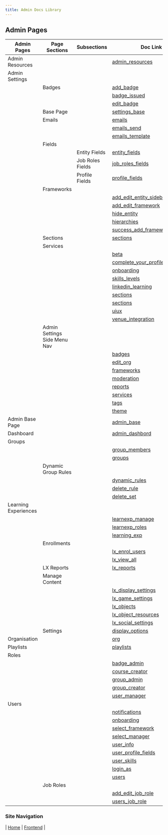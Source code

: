 ```yaml
---
title: Admin Docs Library
---
```


## Admin Pages


| Admin Pages | Page Sections | Subsections | Doc Link |
| -------------- | ----------- | ----------- | ----------- |
| Admin Resources | | | [admin_resources](../html/admin_resources_page.html) |
| Admin Settings | | | |
| | Badges | | [add_badge](../html/add_badge_page.html) |
| | | | [badge_issued](../html/badge_issued_page.html) |
| | | | [edit_badge](../html/edit_badge_page.html) |
| | Base Page | | [settings_base](../html/settings_base_page.html) |
| | Emails | | [emails](../html/emails_base_page.html) |
| | | | [emails_send](../html/emails_send_email_page.html) |
| | | | [emails_template](../html/emails_templates_page.html) |
| | Fields | | |
| | | Entity Fields | [entity_fields](../html/entity_fields_page.html) |
| | | Job Roles Fields | [job_roles_fields](../html/job_roles_fields_page.html) |
| | | Profile Fields | [profile_fields](../html/profile_fields.html) |
| | Frameworks| | |
| | | | [add_edit_entity_sidebar](../html/add_edit_entity_sidebar.html) |
| | | | [add_edit_framework](../html/add_edit_framework_sidebar.html) |
| | | | [hide_entity](../html/hide_entity_modal.resource.html) |
| | | | [hierarchies](../html/hierarchies_page.html) |
| | | | [success_add_framework_sidebar](../html/success_add_framework_sidebar.html) |
| | Sections | | [sections](../html/sections_page.html) |
| | Services | | |
| | | | [beta](../html/beta_features_page.html) |
| | | | [complete_your_profile](../html/complete_your_profile_page.html) |
| | | | [onboarding](../html/service_onboarding_page.html) |
| | | | [skills_levels](../html/service_skills_and_levels_page.html) |
| | | | [linkedin_learning](../html/services_linkedin_learning_page.html) |
| | | | [sections](../html/services_sections_page.html) |
| | | | [sections](../html/services_sections_page.html) |
| | | | [uiux](../html/ui_ux_page.html) |
| | | | [venue_integration](../html/venue_integration_page.html) |
| | Admin Settings Side Menu Nav | | |
| | | | [badges](../html/badges_page.html) |
| | | | [edit_org](../html/edit_organisation_page.html) |
| | | | [frameworks](../html/frameworks_page.html) |
| | | | [moderation](../html/moderation_page.html) |
| | | | [reports](../html/reports_page.html) |
| | | | [services](../html/services_page.html) |
| | | | [tags](../html/tags_page.html) |
| | | | [theme](../html/theme_page.html) |
| Admin Base Page | | | [admin_base](../html/admin_base_page.html) |
| Dashboard | | | [admin_dashbord](../html/dashboard_page.html) |
| Groups | | | |
|  | | | [group_members](../html/group_members_tab.html) |
|  | | | [groups](../html/groups_page.html) |
| | Dynamic Group Rules | | |
| | | | [dynamic_rules](../html/dynamic_rules_tab.html) |
| | | | [delete_rule](../html/delete_rule_modal.html) |
| | | | [delete_set](../html/delete_set_modal.html) |
| Learning Experiences | | | |
| | | | [learnexp_manage](../html/learnexp_manage_content_page.html) |
| | | | [learnexp_roles](../html/learnexp_roles_page.html) |
| | | | [learning_exp](../html/learning_experience_page.html) |
| | Enrollments | | |
| | | | [lx_enrol_users](../html/learning_experience_enroll_users_page.html) |
| | | | [lx_view_all](../html/learning_experience_view_all_page.html) |
| | LX Reports | | [lx_reports](../html/learnexp_reports_page.html) |
| | Manage Content | | |
| | | | [lx_display_settings](../html/lx_manage_content_displaysettings_page.html) |
| | | | [lx_game_settings](../html/lx_manage_content_gamesettings_page.html) |
| | | | [lx_objects](../html/lx_manage_content_objects_page.html) |
| | | | [lx_object_resources](../html/lx_manage_content_objects_resources_modal.html) |
| | | | [lx_social_settings](../html/lx_manage_content_socialsettings_page.html) |
| | Settings | | [display_options](../html/display_options_accordian_page.html) |
| Organisation | | | [org](../html/organisation_page.html) |
| Playlists | | | [playlists](../html/play-lists_page.html) |
| Roles | | | |
| | | | [badge_admin](../html/badge_admin_page.html) |
| | | | [course_creator](../html/course_creator_page.html) |
| | | | [group_admin](../html/group_admin_page.html) |
| | | | [group_creator](../html/group_creator_page.html) |
| | | | [user_manager](../html/user_manager_base_page.html) |
| Users | | | |
| | | | [notifications](../html/notifications_page.html) |
| | | | [onboarding](../html/onboarding_page.html) |
| | | | [select_framework](../html/select_framework_sidebar.html) |
| | | | [select_manager](../html/select_manager_sidebar.html) |
| | | | [user_info](../html/user_information_page.html) |
| | | | [user_profile_fields](../html/user_profile_fields_page.html) |
| | | | [user_skills](../html/user_skills_and_levels_page.html) |
| | | | [login_as](../html/users_login_as_user.html) |
| | | | [users](../html/users_page.html) |
| | Job Roles | | |
| | | | [add_edit_job_role](../html/add_edit_job_role_sidebar.html) |
| | | | [users_job_role](../html/users_job_roles_page.html) |


### Site Navigation
| [Home](../index.md) | [Frontend](../sections/newfrontend.md) |